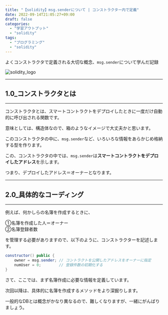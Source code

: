 ```yaml
---
title: "【solidity】msg.senderについて | コンストラクター内で定義"
date: 2022-09-14T21:05:27+09:00
draft: false
categories:
  - "学習アウトプット"
  - "solidity"
tags:
  - "プログラミング"
  - "solidity"
---
```


よくコンストラクタで定義される大切な概念、`msg.sender`について学んだ記録
<!--more-->

![solidity_logo](../../img/18_solidity_logo.png)

***

## 1.0_コンストラクタとは

***

コンストラクタとは、スマートコントラクトをデプロイしたときに一度だけ自動的に呼び出される関数です。

意味としては、構造体なので、箱のようなイメージで大丈夫かと思います。

このコンストラクタの中に、`msg.sender`など、いろいろな情報をあらかじめ格納する型を作ります。

この、コンストラクタの中では、`msg.sender`は**スマートコントラクトをデプロイしたアドレス**を示します。

つまり、デプロイしたアドレス＝オーナーとなります。

***

## 2.0_具体的なコーディング

***

例えば、何かしらの名簿を作成するときに、

①名簿を作成した人＝オーナー  
②名簿登録者数

を管理する必要がありますので、以下のように、コンストラクターを記述します。

```java Hello.java {.light .line-number .copy}
constructor() public {
	owner = msg.sender; // コントラクトを公開したアドレスをオーナーに指定
	numUser = 0;        // 登録件数の初期化する
}
```

さて、ここでは、まず名簿作成に必要な情報を定義しています。

次回以降は、具体的に名簿を作成するメソッドをより深掘りします。

一般的なDBとは概念がかなり異なるので、難しくなりますが、一緒にがんばりましょう。

